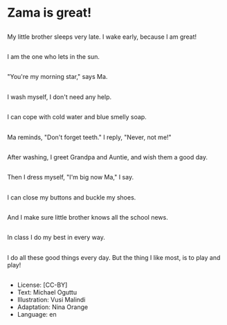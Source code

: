 # Zama is great!

##
My little brother sleeps very late. I wake early, because I am great!

##
I am the one who lets in the sun.

##
"You're my morning star," says Ma.

##
I wash myself, I don't need any help.

##
I can cope with cold water and blue smelly soap.

##
Ma reminds, "Don't forget teeth." I reply, "Never, not me!"

##
After washing, I greet Grandpa and Auntie, and wish them a good day.

##
Then I dress myself, "I'm big now Ma," I say.

##
I can close my buttons and buckle my shoes.

##
And I make sure little brother knows all the school news.

##
In class I do my best in every way.

##
I do all these good things every day. But the thing I like most, is to play and play!

##
* License: [CC-BY]
* Text: Michael Oguttu
* Illustration: Vusi Malindi
* Adaptation: Nina Orange
* Language: en
